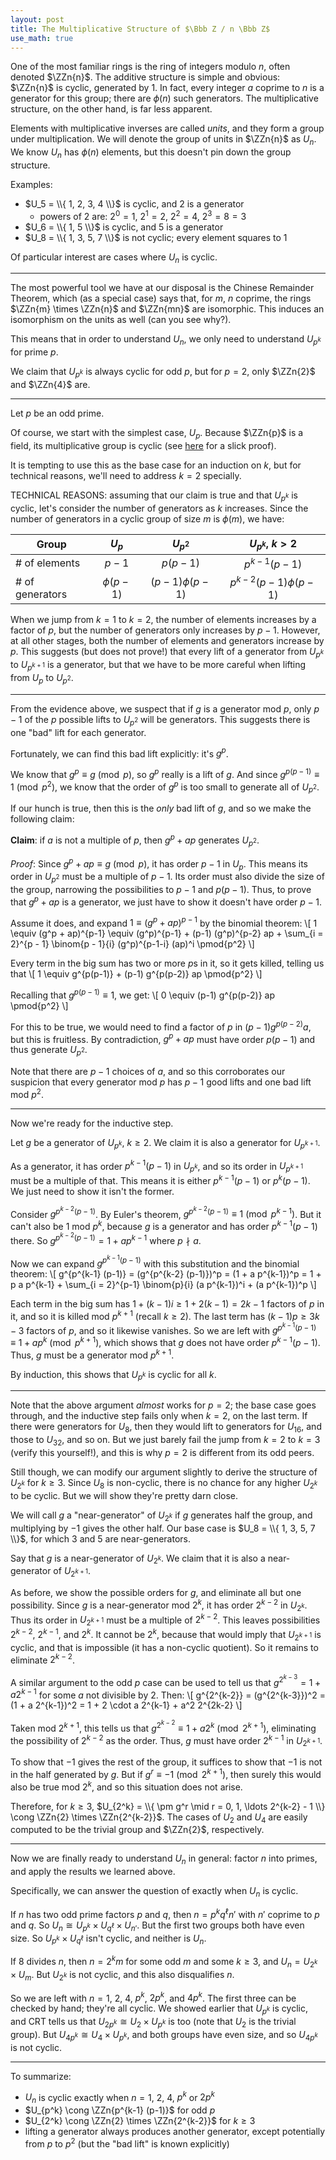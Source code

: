 ```yaml
---
layout: post
title: The Multiplicative Structure of $\Bbb Z / n \Bbb Z$
use_math: true
---
```

<div style="display: none;">
$\newcommand{\ZZ}{\Bbb Z}
\newcommand{\ZZn}[1]{\ZZ / {#1} \ZZ}$
</div>

One of the most familiar rings is the ring of integers modulo $n$, often denoted $\ZZn{n}$. The additive structure is simple and obvious: $\ZZn{n}$ is cyclic, generated by $1$. In fact, every integer $a$ coprime to $n$ is a generator for this group; there are $\phi(n)$ such generators. The multiplicative structure, on the other hand, is far less apparent.

Elements with multiplicative inverses are called *units*, and they form a group under multiplication. We will denote the group of units in $\ZZn{n}$ as $U_n$. We know $U_n$ has $\phi(n)$ elements, but this doesn't pin down the group structure.

Examples:
 - $U_5 = \\{ 1, 2, 3, 4 \\}$ is cyclic, and $2$ is a generator
   - powers of $2$ are: $2^0 = 1$, $2^1 = 2$, $2^2 = 4$, $2^3 = 8 = 3$
 - $U_6 = \\{ 1, 5 \\}$ is cyclic, and $5$ is a generator
 - $U_8 = \\{ 1, 3, 5, 7 \\}$ is not cyclic; every element squares to $1$

Of particular interest are cases where $U_n$ is cyclic.

<!--more-->
---

The most powerful tool we have at our disposal is the Chinese Remainder Theorem, which (as a special case) says that, for $m$, $n$ coprime, the rings $\ZZn{m} \times \ZZn{n}$ and $\ZZn{mn}$ are isomorphic. This induces an isomorphism on the units as well (can you see why?).

This means that in order to understand $U_n$, we only need to understand $U_{p^k}$ for prime $p$.

We claim that $U_{p^k}$ is always cyclic for odd $p$, but for $p = 2$, only $\ZZn{2}$ and $\ZZn{4}$ are.

---

Let $p$ be an odd prime.

Of course, we start with the simplest case, $U_p$. Because $\ZZn{p}$ is a field, its multiplicative group is cyclic (see [here](https://math.stackexchange.com/a/59911/55540) for a slick proof).

It is tempting to use this as the base case for an induction on $k$, but for technical reasons, we'll need to address $k = 2$ specially.

TECHNICAL REASONS: assuming that our claim is true and that $U_{p^k}$ is cyclic, let's consider the number of generators as $k$ increases. Since the number of generators in a cyclic group of size $m$ is $\phi(m)$, we have:

| Group           | $U_p$       | $U_{p^2}$         | $U_{p^k}$, $k > 2$        |
|-----------------|:-----------:|:-----------------:|:-------------------------:|
| # of elements   | $p - 1$     | $p(p-1)$          | $p^{k-1} (p-1)$           |
| # of generators | $\phi(p-1)$ | $(p-1) \phi(p-1)$ | $p^{k-2} (p-1) \phi(p-1)$ |

When we jump from $k = 1$ to $k = 2$, the number of elements increases by a factor of $p$, but the number of generators only increases by $p - 1$. However, at all other stages, both the number of elements and generators increase by $p$. This suggests (but does not prove!) that every lift of a generator from $U_{p^k}$ to $U_{p^{k+1}}$ is a generator, but that we have to be more careful when lifting from $U_p$ to $U_{p^2}$.

---

From the evidence above, we suspect that if $g$ is a generator mod $p$, only $p-1$ of the $p$ possible lifts to $U_{p^2}$ will be generators. This suggests there is one "bad" lift for each generator.

Fortunately, we can find this bad lift explicitly: it's $g^p$.

We know that $g^p \equiv g \pmod{p}$, so $g^p$ really is a lift of $g$. And since $g^{p(p-1)} \equiv 1 \pmod{p^2}$, we know that the order of $g^p$ is too small to generate all of $U_{p^2}$.

If our hunch is true, then this is the *only* bad lift of $g$, and so we make the following claim:

**Claim**: if $a$ is not a multiple of $p$, then $g^p + ap$ generates $U_{p^2}$.

*Proof*: Since $g^p + ap \equiv g \pmod{p}$, it has order $p-1$ in $U_p$. This means its order in $U_{p^2}$ must be a multiple of $p-1$. Its order must also divide the size of the group, narrowing the possibilities to $p-1$ and $p(p-1)$. Thus, to prove that $g^p + ap$ is a generator, we just have to show it doesn't have order $p-1$.

Assume it does, and expand $1 \equiv (g^p + ap)^{p-1}$ by the binomial theorem:
\\[ 1 \equiv (g^p + ap)^{p-1} \equiv (g^p)^{p-1} + (p-1) (g^p)^{p-2} ap + \sum_{i = 2}^{p - 1} \binom{p - 1}{i} (g^p)^{p-1-i} (ap)^i \pmod{p^2} \\]

Every term in the big sum has two or more $p$s in it, so it gets killed, telling us that
\\[ 1 \equiv g^{p(p-1)} + (p-1) g^{p(p-2)} ap \pmod{p^2} \\]

Recalling that $g^{p(p-1)} \equiv 1$, we get:
\\[ 0 \equiv (p-1) g^{p(p-2)} ap \pmod{p^2} \\]

For this to be true, we would need to find a factor of $p$ in $(p-1) g^{p(p-2)} a$, but this is fruitless. By contradiction, $g^p + ap$ must have order $p(p-1)$ and thus generate $U_{p^2}$.

Note that there are $p-1$ choices of $a$, and so this corroborates our suspicion that every generator mod $p$ has $p-1$ good lifts and one bad lift mod $p^2$.

---

Now we're ready for the inductive step.

Let $g$ be a generator of $U_{p^k}$, $k \ge 2$. We claim it is also a generator for $U_{p^{k+1}}$.

As a generator, it has order $p^{k-1} (p-1)$ in $U_{p^k}$, and so its order in $U_{p^{k+1}}$ must be a multiple of that. This means it is either $p^{k-1} (p - 1)$ or $p^k (p - 1)$. We just need to show it isn't the former.

Consider $g^{p^{k-2} (p-1)}$. By Euler's theorem, $g^{p^{k-2} (p-1)} \equiv 1 \pmod{p^{k-1}}$. But it can't also be $1$ mod $p^k$, because $g$ is a generator and has order $p^{k-1} (p-1)$ there. So $g^{p^{k-2} (p-1)} = 1 + a p^{k-1}$ where $p \nmid a$.

Now we can expand $g^{p^{k-1} (p-1)}$ with this substitution and the binomial theorem:
\\[ g^{p^{k-1} (p-1)} = (g^{p^{k-2} (p-1)})^p = (1 + a p^{k-1})^p = 1 + p a p^{k-1} + \sum_{i = 2}^{p-1} \binom{p}{i} (a p^{k-1})^i + (a p^{k-1})^p \\]

Each term in the big sum has $1 + (k-1)i \ge 1 + 2(k-1) = 2k-1$ factors of $p$ in it, and so it is killed mod $p^{k+1}$ (recall $k \ge 2$). The last term has $(k-1)p \ge 3k-3$ factors of $p$, and so it likewise vanishes. So we are left with $g^{p^{k-1} (p-1)} \equiv 1 + a p^k \pmod{p^{k+1}}$, which shows that $g$ does not have order $p^{k-1} (p - 1)$. Thus, $g$ must be a generator mod $p^{k+1}$.

By induction, this shows that $U_{p^k}$ is cyclic for all $k$.

---

Note that the above argument *almost* works for $p = 2$; the base case goes through, and the inductive step fails only when $k = 2$, on the last term. If there were generators for $U_8$, then they would lift to generators for $U_{16}$, and those to $U_{32}$, and so on. But we just barely fail the jump from $k = 2$ to $k = 3$ (verify this yourself!), and this is why $p = 2$ is different from its odd peers.

Still though, we can modify our argument slightly to derive the structure of $U_{2^k}$ for $k \ge 3$. Since $U_8$ is non-cyclic, there is no chance for any higher $U_{2^k}$ to be cyclic. But we will show they're pretty darn close.

We will call $g$ a "near-generator" of $U_{2^k}$ if $g$ generates half the group, and multiplying by $-1$ gives the other half. Our base case is $U_8 = \\{ 1, 3, 5, 7 \\}$, for which $3$ and $5$ are near-generators.

Say that $g$ is a near-generator of $U_{2^k}$. We claim that it is also a near-generator of $U_{2^{k+1}}$.

As before, we show the possible orders for $g$, and eliminate all but one possibility. Since $g$ is a near-generator mod $2^k$, it has order $2^{k-2}$ in $U_{2^k}$. Thus its order in $U_{2^{k+1}}$ must be a multiple of $2^{k-2}$. This leaves possibilities $2^{k-2}$, $2^{k-1}$, and $2^k$. It cannot be $2^k$, because that would imply that $U_{2^{k+1}}$ is cyclic, and that is impossible (it has a non-cyclic quotient). So it remains to eliminate $2^{k-2}$.

A similar argument to the odd $p$ case can be used to tell us that $g^{2^{k-3}} = 1 + a 2^{k-1}$ for some $a$ not divisible by $2$. Then:
\\[ g^{2^{k-2}} = (g^{2^{k-3}})^2 = (1 + a 2^{k-1})^2 = 1 + 2 \cdot a 2^{k-1} + a^2 2^{2k-2} \\]

Taken mod $2^{k+1}$, this tells us that $g^{2^{k-2}} \equiv 1 + a 2^k \pmod{2^{k+1}}$, eliminating the possibility of $2^{k-2}$ as the order. Thus, $g$ must have order $2^{k-1}$ in $U_{2^{k+1}}$.

To show that $-1$ gives the rest of the group, it suffices to show that $-1$ is not in the half generated by $g$. But if $g^r \equiv -1 \pmod{2^{k+1}}$, then surely this would also be true mod $2^k$, and so this situation does not arise.

Therefore, for $k \ge 3$, $U_{2^k} = \\{ \pm g^r \mid r = 0, 1, \ldots 2^{k-2} - 1 \\} \cong \ZZn{2} \times \ZZn{2^{k-2}}$. The cases of $U_2$ and $U_4$ are easily computed to be the trivial group and $\ZZn{2}$, respectively.

---

Now we are finally ready to understand $U_n$ in general: factor $n$ into primes, and apply the results we learned above.

Specifically, we can answer the question of exactly when $U_n$ is cyclic.

If $n$ has two odd prime factors $p$ and $q$, then $n = p^k q^\ell n'$ with $n'$ coprime to $p$ and $q$. So $U_n \cong U_{p^k} \times U_{q^\ell} \times U_{n'}$. But the first two groups both have even size. So $U_{p^k} \times U_{q^\ell}$ isn't cyclic, and neither is $U_n$.

If $8$ divides $n$, then $n = 2^k m$ for some odd $m$ and some $k \ge 3$, and $U_n = U_{2^k} \times U_m$. But $U_{2^k}$ is not cyclic, and this also disqualifies $n$.

So we are left with $n = 1$, $2$, $4$, $p^k$, $2p^k$, and $4p^k$. The first three can be checked by hand; they're all cyclic. We showed earlier that $U_{p^k}$ is cyclic, and CRT tells us that $U_{2p^k} \cong U_2 \times U_{p^k}$ is too (note that $U_2$ is the trivial group). But $U_{4p^k} \cong U_4 \times U_{p^k}$, and both groups have even size, and so $U_{4p^k}$ is not cyclic.

---

To summarize:
 - $U_n$ is cyclic exactly when $n = 1$, $2$, $4$, $p^k$ or $2p^k$
 - $U_{p^k} \cong \ZZn{p^{k-1} (p-1)}$ for odd $p$
 - $U_{2^k} \cong \ZZn{2} \times \ZZn{2^{k-2}}$ for $k \ge 3$
 - lifting a generator always produces another generator, except potentially from $p$ to $p^2$ (but the "bad lift" is known explicitly)
